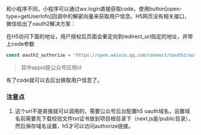 和小程序不同，小程序可以通过wx.login直接获取code，使用button[open-type=getUserInfo]回调中的解密向量来获取用户信息。H5网页没有相关接口，微信给出了oauth2解决方案：

在H5访问下面的地址，用户授权后页面会重定向到redirect_uri指定的地址，并带上code参数

```ts
const oauth2_authorize = 'https://open.weixin.qq.com/connect/oauth2/authorize?appid={appid}&redirect_uri={redirect_uri}&response_type=code&scope=snsapi_userinfo#wechat_redirect'
```

> 其中appid是公众号应用id

有了code就可以去后台换取用户信息了。

### 注意点

1. 这个url不是直接就可以调用的，需要公众号后台配置h5 oauth域名，设置域名前需要先下载校验文件txt证书放到项目根目录下（next.js是/public目录），然后保存域名设置，h5才可以访问authorize链接。